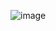![image](https://github.com/technodono/crits-crusade/assets/22761234/eb213091-a0c7-40ee-aa34-78392351eabe)

